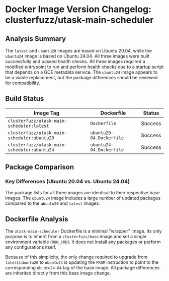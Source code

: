 # Docker Image Version Changelog: clusterfuzz/utask-main-scheduler


## Analysis Summary

The `latest` and `ubuntu20` images are based on Ubuntu 20.04, while the `ubuntu24` image is based on Ubuntu 24.04. All three images were built successfully and passed health checks. All three images required a modified entrypoint to run and perform health checks due to a startup script that depends on a GCE metadata service. The `ubuntu24` image appears to be a viable replacement, but the package differences should be reviewed for compatibility.

## Build Status

| Image Tag                       | Dockerfile               | Status  |
| ------------------------------- | ------------------------ | ------- |
| `clusterfuzz/utask-main-scheduler:latest`  | `Dockerfile`             | Success |
| `clusterfuzz/utask-main-scheduler:ubuntu20`| `ubuntu20-04.Dockerfile` | Success |
| `clusterfuzz/utask-main-scheduler:ubuntu24`| `ubuntu24-04.Dockerfile` | Success |

## Package Comparison

### Key Differences (Ubuntu 20.04 vs. Ubuntu 24.04)

The package lists for all three images are identical to their respective base images. The `ubuntu24` image includes a large number of updated packages compared to the `ubuntu20` and `latest` images.

## Dockerfile Analysis

The `utask-main-scheduler` Dockerfile is a minimal "wrapper" image. Its only purpose is to inherit from a `clusterfuzz/base` image and set a single environment variable (`RUN_CMD`). It does not install any packages or perform any configurations itself.

Because of this simplicity, the only change required to upgrade from `latest`/`ubuntu20` to `ubuntu24` is updating the `FROM` instruction to point to the corresponding `ubuntu24-04` tag of the base image. All package differences are inherited directly from this base image change.
